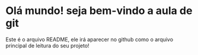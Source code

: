 # Olá mundo! seja bem-vindo a aula de git

Este é o arquivo README, ele irá aparecer no github como o arquivo principal
de leitura do seu projeto!